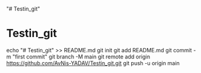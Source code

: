 "# Testin_git" 
# Testin_git
echo "# Testin_git" >> README.md
git init
git add README.md
git commit -m "first commit"
git branch -M main
git remote add origin https://github.com/AvNis-YADAV/Testin_git.git
git push -u origin main
